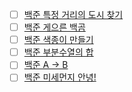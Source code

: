 - [ ] [백준 특정 거리의 도시 찾기](https://www.acmicpc.net/problem/18352)
- [ ] [백준 게으른 백곰](https://www.acmicpc.net/problem/10025)
- [ ] [백준 색종이 만들기](https://www.acmicpc.net/problem/2630)
- [ ] [백준 부분수열의 합](https://www.acmicpc.net/problem/1182)
- [ ] [백준 A → B](https://www.acmicpc.net/problem/16953)
- [ ] [백준 미세먼지 안녕!](https://www.acmicpc.net/problem/17144)
